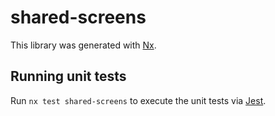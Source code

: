 # shared-screens

This library was generated with [Nx](https://nx.dev).

## Running unit tests

Run `nx test shared-screens` to execute the unit tests via [Jest](https://jestjs.io).
